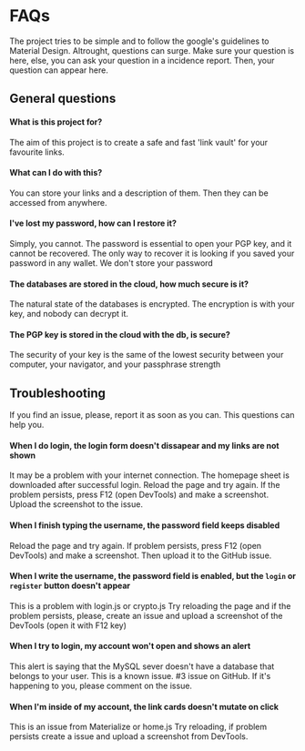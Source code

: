 # FAQs
The project tries to be simple and to follow the google's guidelines to Material Design. Altrought, questions can surge. Make sure your question is here, else, you can ask your question in a incidence report. Then, your question can appear here.

## General questions
#### What is this project for?
The aim of this project is to create a safe and fast 'link vault' for your favourite links.

#### What can I do with this?
You can store your links and a description of them. Then they can be accessed from anywhere.

#### I've lost my password, how can I restore it?
Simply, you cannot. The password is essential to open your PGP key, and it cannot be recovered.
The only way to recover it is looking if you saved your password in any wallet. We don't store your password

#### The databases are stored in the cloud, how much secure is it?
The natural state of the databases is encrypted. The encryption is with your key, and nobody can decrypt it. 

#### The PGP key is stored in the cloud with the db, is secure?
The security of your key is the same of the lowest security between your computer, your navigator, and your passphrase strength

## Troubleshooting
If you find an issue, please, report it as soon as you can. This questions can help you.

#### When I do login, the login form doesn't dissapear and my links are not shown
It may be a problem with your internet connection. The homepage sheet is downloaded after successful login.
Reload the page and try again. If the problem persists, press F12 (open DevTools) and make a screenshot. Upload the screenshot to the issue.
#### When I finish typing the username, the password field keeps disabled
Reload the page and try again. If problem persists, press F12 (open DevTools) and make a screenshot. Then upload it to the GitHub issue.
#### When I write the username, the password field is enabled, but the `login` or `register` button doesn't appear
This is a problem with login.js or crypto.js Try reloading the page and if the problem persists, please, create an issue and upload a screenshot of the DevTools (open it with F12 key)
#### When I try to login, my account won't open and shows an alert
This alert is saying that the MySQL sever doesn't have a database that belongs to your user. This is a known issue. #3 issue on GitHub. If it's happening to you, please comment on the issue.
#### When I'm inside of my account, the link cards doesn't mutate on click
This is an issue from Materialize or home.js Try reloading, if problem persists create a issue and upload a screenshot from DevTools.
